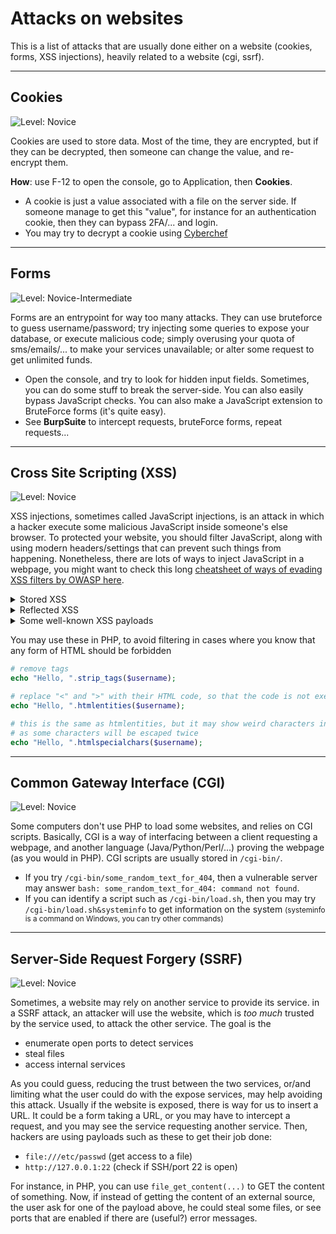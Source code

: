 # Attacks on websites

This is a list of attacks that are usually done either on a website (cookies, forms, XSS injections), heavily related to a website (cgi, ssrf).

<hr class="sl">

## Cookies

![Level: Novice](https://img.shields.io/badge/level-Novice-7cfc00)

Cookies are used to store data. Most of the time, they are encrypted, but if they can be decrypted, then someone can change the value, and re-encrypt them.

**How**: use F-12 to open the console, go to Application, then **Cookies**.

* <i class="bi bi-shield-exclamation"></i> A cookie is just a value associated with a file on the server side. If someone manage to get this "value", for instance for an authentication cookie, then they can bypass 2FA/... and login.
* <i class="bi bi-shield-minus"></i> You may try to decrypt a cookie using [Cyberchef](https://gchq.github.io/CyberChef/)

<hr class="sr">

## Forms

![Level: Novice-Intermediate](https://img.shields.io/badge/level-Novice%20Intermediate-ffd700)

Forms are an entrypoint for way too many attacks. They can use bruteforce to guess username/password; try injecting some queries to expose your database, or execute malicious code; simply overusing your quota of sms/emails/... to make your services unavailable; or alter some request to get unlimited funds.

* <i class="bi bi-info-square" style="background:#7cfc00"></i> Open the console, and try to look for hidden input fields. Sometimes, you can do some stuff to break the server-side. You can also easily bypass JavaScript checks. You can also make a JavaScript extension to BruteForce forms (it's quite easy).
* <i class="bi bi-info-square" style="background:#ffd700"></i> See **BurpSuite** to intercept requests, bruteForce forms, repeat requests...

<hr class="sl">

## Cross Site Scripting (XSS)

![Level: Novice](https://img.shields.io/badge/level-Novice-7cfc00)

XSS injections, sometimes called JavaScript injections, is an attack in which a hacker execute some malicious JavaScript  inside someone's else browser. To protected your website, you should filter JavaScript, along with using modern headers/settings that can prevent such things from happening. Nonetheless, there are lots of ways to inject JavaScript in a webpage, you might want to check this long [cheatsheet of ways of evading XSS filters by OWASP here](https://cheatsheetseries.owasp.org/cheatsheets/XSS_Filter_Evasion_Cheat_Sheet.html).

<details class="details-e">
<summary>Stored XSS</summary>

The hacker submitted some JavaScript in a form (ex: username of an account, a comment). Then, anyone loading this page may execute the JavaScript.

**Example**

* The "profile.php" below is a vulnerable script which is not "filtering" the value of `to`

```php
<?php
function get_user_from_id($id): string {
    // consider that this values was loaded from the database,
    // and this is what the user submitted when creating his account
    return "Marie<script>alert('Stored XSS')</script>";
}

$username = get_user_from_id($_GET['id']);
echo "Show the profile of ".$username;
```

* Then, anyone loading `http://localhost/profile?id=5`, will execute the malicious JavaScript

</details>

<details class="details-e">
<summary>Reflected XSS</summary>

The hacker is dynamically loading the JavaScript, usually in a GET form: inside the URL, there is some malicious JavaScript, and when the page is loaded using the malicious JavaScript, then it will be executed.

**Example**

* Here, the script say_hello is a vulnerable script like this, which is not "filtering" the value of `to`

```php
<?php
$username = $_GET['to'];
echo "Hello, ".$username;
```

* Then, anyone clicking on this link will execute the malicious XSS (just a popup)  `http://localhost/say_hello.php?to=Marie<script>alert('Reflected XSS')</script>`

> **Note**: in this somewhat stupid example, we can see that there is a script inside the URL, but there is a lot of ways to hide it, for instance making the URL quite long, and because the page is showing "Hello Marie", people won't see at first glance that they were attacked.
</details>

<details class="details-e">
<summary>Some well-known XSS payloads</summary>

[XSS Payload List (GitHub)](https://github.com/payloadbox/xss-payload-list)

```html
<script>/*some malicious JavaScript*/</script>

<a onmouseover="/*some malicious JavaScript*/">some link</a>

<img src="https://link/to/malicious.js" alt="something making it not obvious"/>
```
</details>

You may use these in PHP, to avoid filtering in cases where you know that any form of HTML should be forbidden

```php
# remove tags
echo "Hello, ".strip_tags($username);

# replace "<" and ">" with their HTML code, so that the code is not executed
echo "Hello, ".htmlentities($username);

# this is the same as htmlentities, but it may show weird characters in old browsers,
# as some characters will be escaped twice
echo "Hello, ".htmlspecialchars($username);
```

<hr class="sr">

## Common Gateway Interface (CGI)

![Level: Novice](https://img.shields.io/badge/level-Novice-7cfc00)

Some computers don't use PHP to load some websites, and relies on CGI scripts. Basically, CGI is a way of interfacing between a client requesting a webpage, and another language (Java/Python/Perl/...) proving the webpage (as you would in PHP). CGI scripts are usually stored in `/cgi-bin/`.

* <i class="bi bi-info-square" style="background:#7cfc00"></i> If you try `/cgi-bin/some_random_text_for_404`, then a vulnerable server may answer `bash: some_random_text_for_404: command not found`.
*  <i class="bi bi-info-square" style="background:#7cfc00"></i> If you can identify a script such as `/cgi-bin/load.sh`, then you may try `/cgi-bin/load.sh&systeminfo` to get information on the system <small>(systeminfo is a command on Windows, you can try other commands)</small> 

<hr class="sl">

## Server-Side Request Forgery (SSRF)

![Level: Novice](https://img.shields.io/badge/level-Novice-7cfc00)

Sometimes, a website may rely on another service to provide its service. in a SSRF attack, an attacker will use the website, which is *too much* trusted by the service used, to attack the other service. The goal is the

* enumerate open ports to detect services 
* steal files
* access internal services

As you could guess, reducing the trust between the two services, or/and limiting what the user could do with the expose services, may help avoiding this attack. Usually if the website is exposed, there is way for us to insert a URL. It could be a form taking a URL, or you may have to intercept a request, and you may see the service requesting another service. Then, hackers are using payloads such as these to get their job done:

* `file:///etc/passwd` (get access to a file)
* `http://127.0.0.1:22` (check if SSH/port 22 is open)

For instance, in PHP, you can use `file_get_content(...)` to GET the content of something. Now, if instead of getting the content of an external source, the user ask for one of the payload above, he could steal some files, or see ports that are enabled if there are (useful?) error messages.